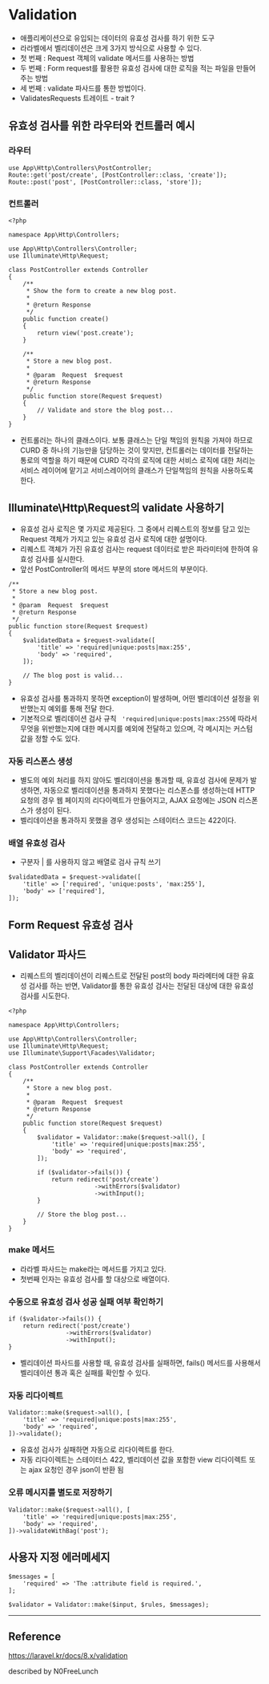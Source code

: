 # Validation
- 애플리케이션으로 유입되는 데이터의 유효성 검사를 하기 위한 도구
- 라라벨에서 벨리데이션은 크게 3가지 방식으로 사용할 수 있다.
- 첫 번째 : Request 객체의 validate 메서드를 사용하는 방법
- 두 번째 : Form request를 활용한 유효성 검사에 대한 로직을 적는 파일을 만들어 주는 방법
- 세 번째 : validate 파사드를 통한 방법이다.
- ValidatesRequests 트레이트 - trait ?

## 유효성 검사를 위한 라우터와 컨트롤러 예시
### 라우터
```
use App\Http\Controllers\PostController;
Route::get('post/create', [PostController::class, 'create']);
Route::post('post', [PostController::class, 'store']);
```

### 컨트롤러
```
<?php

namespace App\Http\Controllers;

use App\Http\Controllers\Controller;
use Illuminate\Http\Request;

class PostController extends Controller
{
    /**
     * Show the form to create a new blog post.
     *
     * @return Response
     */
    public function create()
    {
        return view('post.create');
    }

    /**
     * Store a new blog post.
     *
     * @param  Request  $request
     * @return Response
     */
    public function store(Request $request)
    {
        // Validate and store the blog post...
    }
}
```
- 컨트롤러는 하나의 클래스이다. 보통 클래스는 단일 책임의 원칙을 가져야 하므로 CURD 중 하나의 기능만을 담당하는 것이 맞지만, 컨트롤러는 데이터를 전달하는 통로의 역할을 하기 때문에 CURD 각각의 로직에 대한 서비스 로직에 대한 처리는 서비스 레이어에 맡기고 서비스레이어의 클래스가 단일책임의 원칙을 사용하도록 한다.


## Illuminate\Http\Request의 validate 사용하기
- 유효성 검사 로직은 몇 가지로 제공된다. 그 중에서 리퀘스트의 정보를 담고 있는 Request 객체가 가지고 있는 유효성 검사 로직에 대한 설명이다.
- 리퀘스트 객체가 가진 유효성 검사는 request 데이터로 받은 파라미터에 한하여 유효성 검사를 실시한다.
- 앞선 PostController의 메서드 부분의 store 메서드의 부분이다.
```
/**
 * Store a new blog post.
 *
 * @param  Request  $request
 * @return Response
 */
public function store(Request $request)
{
    $validatedData = $request->validate([
        'title' => 'required|unique:posts|max:255',
        'body' => 'required',
    ]);

    // The blog post is valid...
}
```
- 유효성 검사를 통과하지 못하면 exception이 발생하며, 어떤 벨리데이션 설정을 위반했는지 예외를 통해 전달 한다.
- 기본적으로 벨리데이션 검사 규칙 ` 'required|unique:posts|max:255`에 따라서 무엇을 위반했는지에 대한 메시지를 예외에 전달하고 있으며, 각 메시지는 커스텀 값을 정할 수도 있다.

### 자동 리스폰스 생성
- 별도의 예외 처리를 하지 않아도 벨리데이션을 통과할 때, 유효성 검사에 문제가 발생하면, 자동으로 벨리데이션을 통과하지 못했다는 리스폰스를 생성하는데 HTTP 요청의 경우 웹 페이지의 리다이렉트가 만들어지고,  AJAX 요청에는 JSON 리스폰스가 생성이 된다.
- 벨리데이션을 통과하지 못했을 경우 생성되는 스테이터스 코드는 422이다.

### 배열 유효성 검사
- 구분자 | 를 사용하지 않고 배열로 검사 규칙 쓰기
```
$validatedData = $request->validate([
    'title' => ['required', 'unique:posts', 'max:255'],
    'body' => ['required'],
]);
```

## Form Request 유효성 검사

## Validator 파사드
- 리퀘스트의 벨리데이션이 리퀘스트로 전달된 post의 body 파라메터에 대한 유효성 검사를 하는 반면, Validator를 통한 유효성 검사는 전달된 대상에 대한 유효성 검사를 시도한다. 


```
<?php

namespace App\Http\Controllers;

use App\Http\Controllers\Controller;
use Illuminate\Http\Request;
use Illuminate\Support\Facades\Validator;

class PostController extends Controller
{
    /**
     * Store a new blog post.
     *
     * @param  Request  $request
     * @return Response
     */
    public function store(Request $request)
    {
        $validator = Validator::make($request->all(), [
            'title' => 'required|unique:posts|max:255',
            'body' => 'required',
        ]);

        if ($validator->fails()) {
            return redirect('post/create')
                        ->withErrors($validator)
                        ->withInput();
        }

        // Store the blog post...
    }
}
```

### make 메서드
- 라라벨 파사드는 make라는 메서드를 가지고 있다.
- 첫번째 인자는 유효성 검사를 할 대상으로 배열이다.

### 수동으로 유효성 검사 성공 실패 여부 확인하기
```
if ($validator->fails()) {
    return redirect('post/create')
                ->withErrors($validator)
                ->withInput();
}
```
- 벨리데이션 파사드를 사용할 때, 유효성 검사를 실패하면, fails() 메서드를 사용해서 벨리데이션 통과 혹은 실패를 확인할 수 있다.

### 자동 리다이렉트
```
Validator::make($request->all(), [
    'title' => 'required|unique:posts|max:255',
    'body' => 'required',
])->validate();
```
- 유효성 검사가 실패하면 자동으로 리다이렉트를 한다.
- 자동 리다이렉트는 스테이터스 422, 벨리데이션 값을 포함한 view 리다이렉트 또는 ajax 요청인 경우 json이 반환 됨

### 오류 메시지를 별도로 저장하기
```
Validator::make($request->all(), [
    'title' => 'required|unique:posts|max:255',
    'body' => 'required',
])->validateWithBag('post');
```


## 사용자 지정 에러메세지
```
$messages = [
    'required' => 'The :attribute field is required.',
];

$validator = Validator::make($input, $rules, $messages);
```


---

## Reference
https://laravel.kr/docs/8.x/validation


described by N0FreeLunch
